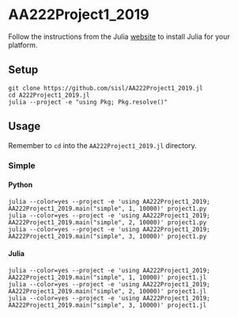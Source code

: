 # AA222Project1_2019

Follow the instructions from the Julia [website](https://julialang.org/downloads/) to install Julia for your platform.

## Setup

```
git clone https://github.com/sisl/AA222Project1_2019.jl
cd A222Project1_2019.jl
julia --project -e "using Pkg; Pkg.resolve()"
```

## Usage

Remember to `cd` into the `AA222Project1_2019.jl` directory.

### Simple

#### Python

```
julia --color=yes --project -e 'using AA222Project1_2019; AA222Project1_2019.main("simple", 1, 10000)' project1.py 
julia --color=yes --project -e 'using AA222Project1_2019; AA222Project1_2019.main("simple", 2, 10000)' project1.py 
julia --color=yes --project -e 'using AA222Project1_2019; AA222Project1_2019.main("simple", 3, 10000)' project1.py 
```

#### Julia

```
julia --color=yes --project -e 'using AA222Project1_2019; AA222Project1_2019.main("simple", 1, 10000)' project1.jl 
julia --color=yes --project -e 'using AA222Project1_2019; AA222Project1_2019.main("simple", 2, 10000)' project1.jl 
julia --color=yes --project -e 'using AA222Project1_2019; AA222Project1_2019.main("simple", 3, 10000)' project1.jl 
```

